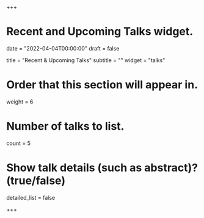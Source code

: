 +++
# Recent and Upcoming Talks widget.

date = "2022-04-04T00:00:00"
draft = false

title = "Recent & Upcoming Talks"
subtitle = ""
widget = "talks"

# Order that this section will appear in.
weight = 6

# Number of talks to list.
count = 5

# Show talk details (such as abstract)? (true/false)
detailed_list = false

+++

